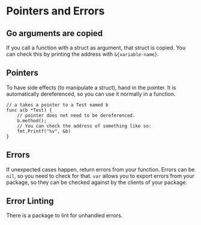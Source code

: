 # Pointers and Errors

## Go arguments are copied
If you call a function with a struct as argument, that struct is copied. You can
check this by printing the address with `&{variable-name}`.

## Pointers
To have side effects (to manipulate a struct), hand in the pointer. It is automatically dereferenced,
so you can use it normally in a function.

```golang
// a takes a pointer to a Test named b
func a(b *Test) {
    // pointer does not need to be dereferenced.
    b.method();
    // You can check the address of something like so:
    fmt.Printf("%v", &b)
}
```

## Errors

If unexpected cases happen, return errors from your function. Errors can be `nil`, so you need to check for that.
`var` allows you to export errors from your package, so they can be checked against by the clients of your package.

## Error Linting

There is a package to lint for unhandled errors. 